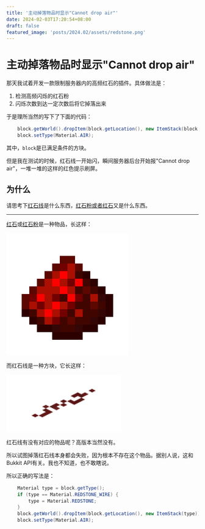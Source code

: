 ```yaml
---
title: '主动掉落物品时显示"Cannot drop air"'
date: 2024-02-03T17:20:54+08:00
draft: false
featured_image: 'posts/2024.02/assets/redstone.png'
---
```


# 主动掉落物品时显示"Cannot drop air"

那天我试着开发一款限制服务器内的高频红石的插件。具体做法是：

1. 检测高频闪烁的红石粉
2. 闪烁次数到达一定次数后将它掉落出来

于是理所当然的写下了下面的代码：

```java
    block.getWorld().dropItem(block.getLocation(), new ItemStack(block.getType()));
    block.setType(Material.AIR);
```

其中，`block`是已满足条件的方块。

但是我在测试的时候，红石线一开始闪，瞬间服务器后台开始报"Cannot drop air"，一堆一堆的这样的红色提示刷屏。

## 为什么

请思考下[红石线](https://minecraft.fandom.com/zh/wiki/%E7%BA%A2%E7%9F%B3%E7%B2%89)是什么东西，[红石粉或者红石](https://minecraft.fandom.com/zh/wiki/%E7%BA%A2%E7%9F%B3%E7%B2%89)又是什么东西。

---

[红石](https://minecraft.fandom.com/zh/wiki/%E7%BA%A2%E7%9F%B3%E7%B2%89)或[红石粉](https://minecraft.fandom.com/zh/wiki/%E7%BA%A2%E7%9F%B3%E7%B2%89)是一种物品，长这样：

![红石](./assets/redstone_scaled.png)

而红石线是一种方块，它长这样：

![红石线](./assets/redstone_wire.png)

红石线有没有对应的物品呢？高版本当然没有。

所以试图掉落红石线本身都会失败，因为根本不存在这个物品。据别人说，这和Bukkit API有关。我也不知道，也不敢瞎说。

所以正确的写法是：

```java
    Material type = block.getType();
    if (type == Material.REDSTONE_WIRE) {
        type = Material.REDSTONE;
    }
    block.getWorld().dropItem(block.getLocation(), new ItemStack(type));
    block.setType(Material.AIR);
```
